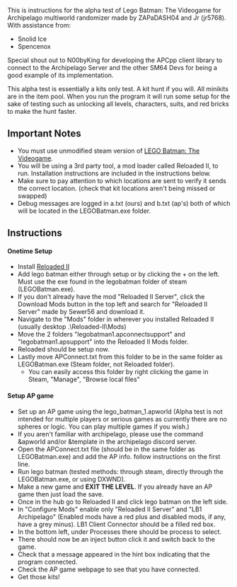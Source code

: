 This is instructions for the alpha test of Lego Batman: The Videogame for Archipelago multiworld randomizer made by ZAPaDASH04 and Jr (jr5768).
With assistance from:
- Snolid Ice
- Spencenox

Special shout out to N00byKing for developing the APCpp client library to connect to the Archipelago Server and the other SM64 Devs for being a good example of its implementation.

This alpha test is essentially a kits only test. A kit hunt if you will. All minikits are in the item pool. When you run the program it will run some setup for the sake of testing such as unlocking all levels, characters, suits, and red bricks to make the hunt faster.
## Important Notes
- You must use unmodified steam version of [LEGO Batman: The Videogame](https://store.steampowered.com/app/21000/LEGO_Batman_The_Videogame).
- You will be using a 3rd party tool, a mod loader called Reloaded II, to run. Installation instructions are included in the instructions below.
- Make sure to pay attention to which locations are sent to verify it sends the correct location. (check that kit locations aren't being missed or swapped)
- Debug messages are logged in a.txt (ours) and b.txt (ap's) both of which will be located in the LEGOBatman.exe folder.

## Instructions

#### Onetime Setup

- Install [Reloaded II](https://reloaded-project.github.io/Reloaded-II/QuickStart)
- Add lego batman either through setup or by clicking the + on the left. Must use the exe found in the legobatman folder of steam (LEGOBatman.exe).
- If you don't already have the mod "Reloaded II Server", click the Download Mods button in the top left and search for "Reloaded II Server" made by Sewer56 and download it.
- Navigate to the "Mods" folder in wherever you installed Reloaded II (usually desktop .\Reloaded-II\Mods)
- Move the 2 folders "legobatman1.apconnectsupport" and "legobatman1.apsupport" into the Reloaded II Mods folder.
- Reloaded should be setup now.
- Lastly move APConnect.txt from this folder to be in the same folder as LEGOBatman.exe (Steam folder, not Reloaded folder).
    - You can easily access this folder by right clicking the game in Steam, "Manage", "Browse local files"
  
#### Setup AP game
- Set up an AP game using the lego_batman_1.apworld (Alpha test is not intended for multiple players or serious games as currently there are no spheres or logic. You can play multiple games if you wish.)
- If you aren't familiar with archipelago, please use the command &apworld and/or &template in the archipelago discord server.
- Open the APConnect.txt file (should be in the same folder as LEGOBatman.exe) and add the AP info. follow instructions on the first line.
- Run lego batman (tested methods: through steam, directly through the LEGOBatman.exe, or using DXWND).
- Make a new game and **EXIT THE LEVEL**. If you already have an AP game then just load the save.
- Once in the hub go to Reloaded II and click lego batman on the left side.
- In "Configure Mods" enable only "Reloaded II Server" and "LB1 Archipelago" (Enabled mods have a red plus and disabled mods, if any, have a grey minus). LB1 Client Connector should be a filled red box.
- In the bottom left, under Processes there should be process to select.
- There should now be an inject button click it and switch back to the game.
- Check that a message appeared in the hint box indicating that the program connected.
- Check the AP game webpage to see that you have connected.
- Get those kits!


